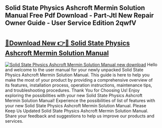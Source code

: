 ## Solid State Physics Ashcroft Mermin Solution Manual Free Pdf Download - Part-Jtl New Repair Owner Guide - User Service Edition 2qwfV

# <h2><a href="http://bc70961.oget.top/?id=Solid+State+Physics+Ashcroft+Mermin+Solution+Manual">🔗Download New 👉🔴 Solid State Physics Ashcroft Mermin Solution Manual</a></h2>

[![Solid State Physics Ashcroft Mermin Solution Manual new download](https://i.imgur.com/5g1atiW.png)](http://bc70961.oget.top/?id=Solid+State+Physics+Ashcroft+Mermin+Solution+Manual)
Hello and welcome to the user manual for your newly unpacked Solid State Physics Ashcroft Mermin Solution Manual. This guide is here to help you make the most of your product by providing a comprehensive overview of its features, installation process, operation instructions, maintenance tips, and troubleshooting procedures. Thank You for Choosing Us! Enjoy exploring the possibilities with your new Solid State Physics Ashcroft Mermin Solution Manual! Experience the possibilities of list of features with your new Solid State Physics Ashcroft Mermin Solution Manual. Please Keep Us Updated Solid State Physics Ashcroft Mermin Solution Manual. Share your feedback and suggestions to help us improve our products and services.
